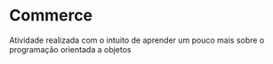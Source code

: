 # Commerce

Atividade realizada com o intuito de aprender um pouco mais sobre o programação orientada a objetos 